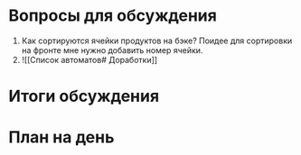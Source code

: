 # Вопросы для обсуждения
1. Как сортируются ячейки продуктов  на бэке? Поидее для сортировки  на фронте мне нужно добавить номер ячейки. 
2. ![[Список автоматов# Доработки]]

# Итоги обсуждения

# План на день
